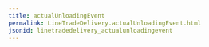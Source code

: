 ```yaml
---
title: actualUnloadingEvent
permalink: LineTradeDelivery.actualUnloadingEvent.html
jsonid: linetradedelivery_actualunloadingevent
---
```

